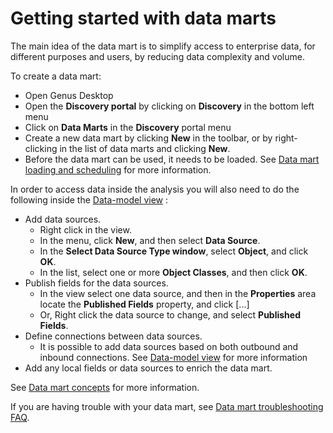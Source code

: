 # Getting started with data marts

The main idea of the data mart is to simplify access to enterprise data, for different purposes and users, by reducing data complexity and volume. 

To create a data mart:
* Open Genus Desktop
* Open the **Discovery portal** by clicking on **Discovery** in the bottom left menu
* Click on **Data Marts** in the **Discovery** portal menu
* Create a new data mart by clicking **New** in the toolbar, or by right-clicking in the list of data marts and clicking **New**.
* Before the data mart can be used, it needs to be loaded. See [Data mart loading and scheduling](./data-mart-loading.md) for more information.

In order to access data inside the analysis you will also need to do the following inside the [Data-model view](./data-model.md) : 
* Add data sources.
    - Right click in the view.
    - In the menu, click **New**, and then select **Data Source**.
    - In the **Select Data Source Type window**, select **Object**, and click **OK**.
    - In the list, select one or more **Object Classes**, and then click **OK**.
* Publish fields for the data sources.
    - In the view select one data source, and then in the **Properties** area locate the **Published Fields** property, and click [...]
    - Or, Right click the data source to change, and select **Published Fields**.
* Define connections between data sources.
    - It is possible to add data sources based on both outbound and inbound connections. See [Data-model view](./data-model.md#add-a-data-source) for more information
* Add any local fields or data sources to enrich the data mart.

See [Data mart concepts](./data-mart-concepts.md) for more information.
 
If you are having trouble with your data mart, see [Data mart troubleshooting FAQ](./data-mart-problemsolving-faq.md).
